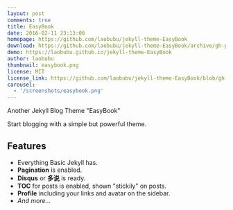 ```yaml
---
layout: post
comments: true
title: EasyBook
date: 2016-02-11 23:13:00
homepage: https://github.com/laobubu/jekyll-theme-EasyBook
download: https://github.com/laobubu/jekyll-theme-EasyBook/archive/gh-pages.zip
demo: https://laobubu.github.io/jekyll-theme-EasyBook
author: laobubu
thumbnail: easybook.png
license: MIT
license_link: https://github.com/laobubu/jekyll-theme-EasyBook/blob/gh-pages/LICENSE
carousel:
  - '/screenshots/easybook.png'
---
```


Another Jekyll Blog Theme "EasyBook"

Start blogging with a simple but powerful theme.

## Features

- Everything Basic Jekyll has.
- **Pagination** is enabled.
- **Disqus** or **多说** is ready.
- **TOC** for posts is enabled, shown "stickily" on posts.
- **Profile** including your links and avatar on the sidebar.
- *And more...*
